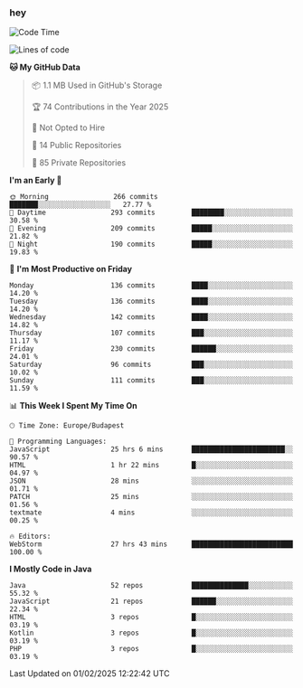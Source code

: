 ### hey

<!--START_SECTION:waka-->
![Code Time](http://img.shields.io/badge/Code%20Time-1%2C076%20hrs%2049%20mins-blue)

![Lines of code](https://img.shields.io/badge/From%20Hello%20World%20I%27ve%20Written-1.8%20million%20lines%20of%20code-blue)

**🐱 My GitHub Data** 

> 📦 1.1 MB Used in GitHub's Storage 
 > 
> 🏆 74 Contributions in the Year 2025
 > 
> 🚫 Not Opted to Hire
 > 
> 📜 14 Public Repositories 
 > 
> 🔑 85 Private Repositories 
 > 
**I'm an Early 🐤** 

```text
🌞 Morning                266 commits         ███████░░░░░░░░░░░░░░░░░░   27.77 % 
🌆 Daytime                293 commits         ████████░░░░░░░░░░░░░░░░░   30.58 % 
🌃 Evening                209 commits         █████░░░░░░░░░░░░░░░░░░░░   21.82 % 
🌙 Night                  190 commits         █████░░░░░░░░░░░░░░░░░░░░   19.83 % 
```
📅 **I'm Most Productive on Friday** 

```text
Monday                   136 commits         ████░░░░░░░░░░░░░░░░░░░░░   14.20 % 
Tuesday                  136 commits         ████░░░░░░░░░░░░░░░░░░░░░   14.20 % 
Wednesday                142 commits         ████░░░░░░░░░░░░░░░░░░░░░   14.82 % 
Thursday                 107 commits         ███░░░░░░░░░░░░░░░░░░░░░░   11.17 % 
Friday                   230 commits         ██████░░░░░░░░░░░░░░░░░░░   24.01 % 
Saturday                 96 commits          ███░░░░░░░░░░░░░░░░░░░░░░   10.02 % 
Sunday                   111 commits         ███░░░░░░░░░░░░░░░░░░░░░░   11.59 % 
```


📊 **This Week I Spent My Time On** 

```text
🕑︎ Time Zone: Europe/Budapest

💬 Programming Languages: 
JavaScript               25 hrs 6 mins       ███████████████████████░░   90.57 % 
HTML                     1 hr 22 mins        █░░░░░░░░░░░░░░░░░░░░░░░░   04.97 % 
JSON                     28 mins             ░░░░░░░░░░░░░░░░░░░░░░░░░   01.71 % 
PATCH                    25 mins             ░░░░░░░░░░░░░░░░░░░░░░░░░   01.56 % 
textmate                 4 mins              ░░░░░░░░░░░░░░░░░░░░░░░░░   00.25 % 

🔥 Editors: 
WebStorm                 27 hrs 43 mins      █████████████████████████   100.00 % 
```

**I Mostly Code in Java** 

```text
Java                     52 repos            ██████████████░░░░░░░░░░░   55.32 % 
JavaScript               21 repos            ██████░░░░░░░░░░░░░░░░░░░   22.34 % 
HTML                     3 repos             █░░░░░░░░░░░░░░░░░░░░░░░░   03.19 % 
Kotlin                   3 repos             █░░░░░░░░░░░░░░░░░░░░░░░░   03.19 % 
PHP                      3 repos             █░░░░░░░░░░░░░░░░░░░░░░░░   03.19 % 
```




 Last Updated on 01/02/2025 12:22:42 UTC
<!--END_SECTION:waka-->

